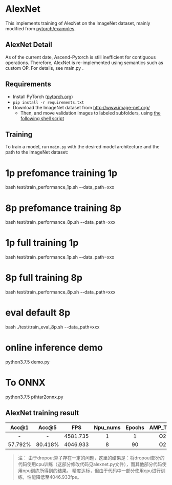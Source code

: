 # AlexNet

This implements training of AlexNet on the ImageNet dataset, mainly modified from [pytorch/examples](https://github.com/pytorch/examples/tree/master/imagenet).

## AlexNet Detail

As of the current date, Ascend-Pytorch is still inefficient for contiguous operations. 
Therefore, AlexNet is re-implemented using semantics such as custom OP. For details, see main.py . 

## Requirements

- Install PyTorch ([pytorch.org](http://pytorch.org))
- `pip install -r requirements.txt`
- Download the ImageNet dataset from http://www.image-net.org/
    - Then, and move validation images to labeled subfolders, using [the following shell script](https://raw.githubusercontent.com/soumith/imagenetloader.torch/master/valprep.sh)
  
## Training

To train a model, run `main.py` with the desired model architecture and the path to the ImageNet dataset:

# 1p prefomance training 1p
bash test/train_performance_1p.sh  --data_path=xxx

# 8p prefomance training 8p
bash test/train_performance_8p.sh  --data_path=xxx

# 1p full training 1p
bash test/train_performance_1p.sh  --data_path=xxx

# 8p full training 8p
bash test/train_performance_8p.sh  --data_path=xxx

# eval default 8p
bash ./test/train_eval_8p.sh  --data_path=xxx

# online inference demo 
python3.7.5 demo.py

# To ONNX
python3.7.5 pthtar2onnx.py


## AlexNet training result

| Acc@1    | Acc@5     | FPS       | Npu_nums | Epochs   | AMP_Type |
| :------: | :------:  | :------:  | :------: | :------: | :------: |
| -        | -         | 4581.735  | 1        | 1        | O2       |
|57.792%   | 80.418%   | 4046.933  | 8        | 90       | O2       |

> 注：
> 由于dropout算子存在一定的问题，这里的结果是：将dropout部分的代码使用cpu训练（这部分修改代码见alexnet.py文件），而其他部分代码使用npu训练所得到的结果。
精度达标，但由于代码中一部分使用cpu进行训练，性能降低至4046.933fps。

